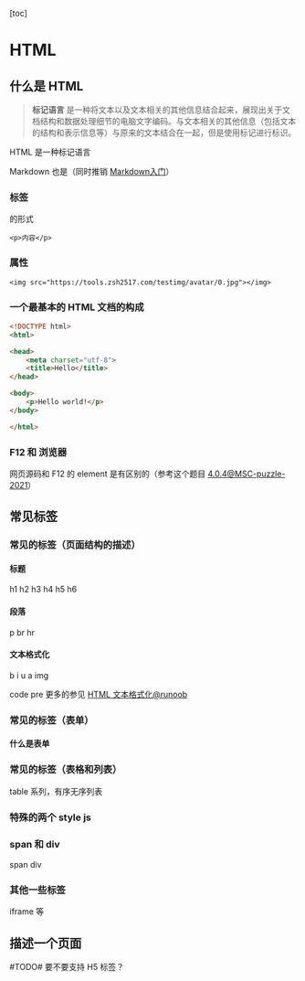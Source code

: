 [toc]

# HTML

## 什么是 HTML

> **标记语言** 是一种将文本以及文本相关的其他信息结合起来，展现出关于文档结构和数据处理细节的电脑文字编码。与文本相关的其他信息（包括文本的结构和表示信息等）与原来的文本结合在一起，但是使用标记进行标识。

HTML 是一种标记语言

Markdown 也是（同时推销 [Markdown入门](http://pages.zsh2517.com/slide/markdown-20201018/)）

### 标签

<xxx> 的形式

`<p>内容</p>`

### 属性

`<img src="https://tools.zsh2517.com/testimg/avatar/0.jpg"></img>`

### 一个最基本的 HTML 文档的构成

```html
<!DOCTYPE html>
<html>

<head>
    <meta charset="utf-8">
    <title>Hello</title>
</head>

<body>
    <p>Hello world!</p>
</body>

</html>
```

### F12 和 浏览器

网页源码和 F12 的 element 是有区别的（参考这个题目 [4.0.4@MSC-puzzle-2021](http://msc.hit.edu.cn/puzzles/2021/4.0.4.html)）

## 常见标签
### 常见的标签（页面结构的描述）
#### 标题

h1 h2 h3 h4 h5 h6

#### 段落

p br hr

#### 文本格式化

b i u a img

code pre
更多的参见 [HTML 文本格式化@runoob](https://www.runoob.com/html/html-formatting.html)

### 常见的标签（表单）
#### 什么是表单



### 常见的标签（表格和列表）

table 系列，有序无序列表

### 特殊的两个 style  js

### span 和 div

span div

### 其他一些标签

iframe 等

## 描述一个页面



#TODO#  要不要支持 H5 标签？